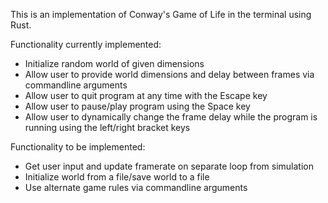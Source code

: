 This is an implementation of Conway's Game of Life in the terminal using Rust.

Functionality currently implemented:
- Initialize random world of given dimensions
- Allow user to provide world dimensions and delay between frames via commandline arguments
- Allow user to quit program at any time with the Escape key
- Allow user to pause/play program using the Space key
- Allow user to dynamically change the frame delay while the program is running using the left/right bracket keys

Functionality to be implemented:
- Get user input and update framerate on separate loop from simulation
- Initialize world from a file/save world to a file
- Use alternate game rules via commandline arguments
